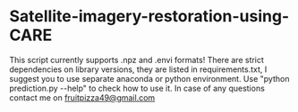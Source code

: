 # Satellite-imagery-restoration-using-CARE

This script currently supports .npz and .envi formats!
There are strict dependencies on library versions, they are listed in requirements.txt, I suggest you to use separate anaconda or python environment.
Use "python prediction.py --help" to check how to use it.
In case of any questions contact me on fruitpizza49@gmail.com
